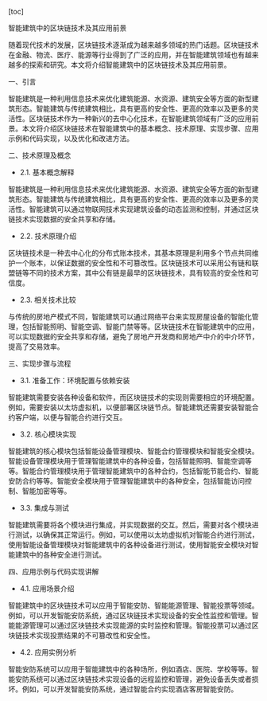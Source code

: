 
[toc]                    
                
                
智能建筑中的区块链技术及其应用前景

随着现代技术的发展，区块链技术逐渐成为越来越多领域的热门话题。区块链技术在金融、物流、医疗、能源等行业得到了广泛的应用，并在智能建筑领域也有越来越多的探索和研究。本文将介绍智能建筑中的区块链技术及其应用前景。

一、引言

智能建筑是一种利用信息技术来优化建筑能源、水资源、建筑安全等方面的新型建筑形态。智能建筑与传统建筑相比，具有更高的安全性、更高的效率以及更多的灵活性。区块链技术作为一种新兴的去中心化技术，在智能建筑领域有广泛的应用前景。本文将介绍区块链技术在智能建筑中的基本概念、技术原理、实现步骤、应用示例和代码实现，以及优化和改进方法。

二、技术原理及概念

- 2.1. 基本概念解释

智能建筑是一种利用信息技术来优化建筑能源、水资源、建筑安全等方面的新型建筑形态。智能建筑与传统建筑相比，具有更高的安全性、更高的效率以及更多的灵活性。智能建筑可以通过物联网技术实现建筑设备的动态监测和控制，并通过区块链技术实现数据的安全共享和存储。

- 2.2. 技术原理介绍

区块链技术是一种去中心化的分布式账本技术，其基本原理是利用多个节点共同维护一个账本，以保证数据的安全性和不可篡改性。区块链技术可以采用公有链和联盟链等不同的技术方案，其中公有链是最早的区块链技术，具有较高的安全性和可信度。

- 2.3. 相关技术比较

与传统的房地产模式不同，智能建筑可以通过网络平台来实现房屋设备的智能化管理，包括智能照明、智能空调、智能门禁等等。区块链技术在智能建筑中的应用，可以实现数据的安全共享和存储，避免了房地产开发商和房地产中介的中介环节，提高了交易效率。

三、实现步骤与流程

- 3.1. 准备工作：环境配置与依赖安装

智能建筑需要安装各种设备和软件，而区块链技术的实现则需要相应的环境配置。例如，需要安装以太坊虚拟机，以便部署区块链节点。智能建筑还需要安装智能合约客户端，以便与智能合约进行交互。

- 3.2. 核心模块实现

智能建筑的核心模块包括智能设备管理模块、智能合约管理模块和智能安全模块。智能设备管理模块用于管理智能建筑中的各种设备，包括智能照明、智能空调等等。智能合约管理模块用于管理智能建筑中的各种合约，包括智能节能合约、智能安防合约等等。智能安全模块用于管理智能建筑中的各种安全，包括智能访问控制、智能加密等等。

- 3.3. 集成与测试

智能建筑需要将各个模块进行集成，并实现数据的交互。然后，需要对各个模块进行测试，以确保其正常运行。例如，可以使用以太坊虚拟机对智能合约进行测试，使用智能设备管理模块对智能建筑中的各种设备进行测试，使用智能安全模块对智能建筑中的各种安全进行测试。

四、应用示例与代码实现讲解

- 4.1. 应用场景介绍

智能建筑中的区块链技术可以应用于智能安防、智能能源管理、智能投票等领域。例如，可以开发智能安防系统，通过区块链技术实现设备的安全性监控和管理。智能能源管理可以通过区块链技术实现能源的实时监控和管理。智能投票可以通过区块链技术实现投票结果的不可篡改性和安全性。

- 4.2. 应用实例分析

智能安防系统可以应用于智能建筑中的各种场所，例如酒店、医院、学校等等。智能安防系统可以通过区块链技术实现设备的远程监控和管理，避免设备丢失或者损坏。例如，可以开发智能安防系统，通过智能合约实现酒店客房智能安防。

